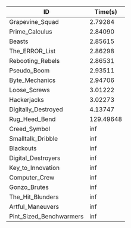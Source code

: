|ID|Time(s)|
|-|-|
|Grapevine_Squad|2.79284|
|Prime_Calculus|2.84090|
|Beasts|2.85615|
|The_ERROR_List|2.86298|
|Rebooting_Rebels|2.86531|
|Pseudo_Boom|2.93511|
|Byte_Mechanics|2.94706|
|Loose_Screws|3.01222|
|Hackerjacks|3.02273|
|Digitally_Destroyed|4.13747|
|Rug_Heed_Bend|129.49648|
|Creed_Symbol|inf|
|Smalltalk_Dribble|inf|
|Blackouts|inf|
|Digital_Destroyers|inf|
|Key_to_Innovation|inf|
|Computer_Crew|inf|
|Gonzo_Brutes|inf|
|The_Hit_Blunders|inf|
|Artful_Maneuvers|inf|
|Pint_Sized_Benchwarmers|inf|
